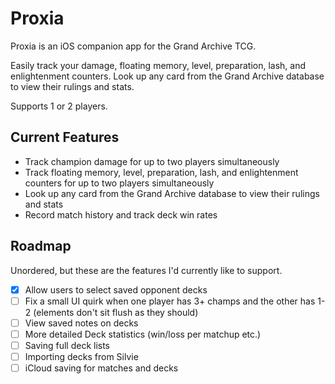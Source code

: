 # Proxia
Proxia is an iOS companion app for the  Grand Archive TCG.

Easily track your damage, floating memory, level, preparation, lash, and enlightenment counters. Look up any card from the Grand Archive database to view their rulings and stats.

Supports 1 or 2 players.

## Current Features
- Track champion damage for up to two players simultaneously
- Track floating memory, level, preparation, lash, and enlightenment counters for up to two players simultaneously
- Look up any card from the Grand Archive database to view their rulings and stats
- Record match history and track deck win rates

## Roadmap
Unordered, but these are the features I'd currently like to support.
- [x] Allow users to select saved opponent decks
- [ ] Fix a small UI quirk when one player has 3+ champs and the other has 1-2 (elements don't sit flush as they should)
- [ ] View saved notes on decks
- [ ] More detailed Deck statistics (win/loss per matchup etc.)
- [ ] Saving full deck lists
- [ ] Importing decks from Silvie
- [ ] iCloud saving for matches and decks
